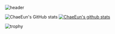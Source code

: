 <!--
**cheun0327/cheun0327** is a ✨ _special_ ✨ repository because its `README.md` (this file) appears on your GitHub profile.

Here are some ideas to get you started:

- 🔭 I’m currently working on ...
- 🌱 I’m currently learning ...
- 👯 I’m looking to collaborate on ...
- 🤔 I’m looking for help with ...
- 💬 Ask me about ...
- 📫 How to reach me: ...
- 😄 Pronouns: ...
- ⚡ Fun fact: ...
-->
![header](https://capsule-render.vercel.app/api?type=waving&text=🦋Chae%20Eun🦋&fontsize=60&animation=twinkling)

![ChaeEun's GitHub stats](https://github-readme-stats.vercel.app/api?username=cheun0327&show_icons=true&theme=radical)
[![ChaeEun's github stats](https://github-readme-stats.vercel.app/api/top-langs/?username=cheun0327&show_icons=true&hide_border=true&title_color=004386&icon_color=004386&layout=compact)](https://github.com/cheun0327)

![trophy](https://github-profile-trophy.vercel.app/?username=cheun0327&theme=monokai&no-bg=true)
